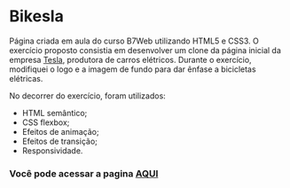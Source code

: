 # **Bikesla**

Página criada em aula do curso B7Web utilizando HTML5 e CSS3.
O exercício proposto consistia em desenvolver um clone da página inicial da empresa [Tesla](https://www.tesla.com/), produtora de carros elétricos. Durante o exercício, modifiquei o logo e a imagem de fundo para dar ênfase a bicicletas elétricas.

No decorrer do exercício, foram utilizados:

* HTML semântico;
* CSS flexbox;
* Efeitos de animação;
* Efeitos de transição;
* Responsividade.

### Você pode acessar a pagina [AQUI](https://anadasilva87.github.io/Bikesla/)

